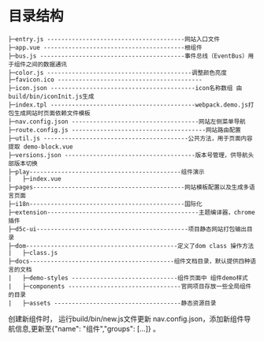 <!--
 * @Author: vickiWu
 * @Date: 2022-03-25 15:58:27
 * @LastEditTime: 2022-03-25 16:26:58
 * @LastEditors: vickiWu
 * @Description: 网站
 * @FilePath: \d5c-ui\examples\README.md
-->

# 目录结构

```text
├─entry.js ---------------------------------------网站入口文件
├─app.vue ----------------------------------------根组件
├─bus.js -----------------------------------------事件总线（EventBus）用于组件之间的数据通讯
├─color.js -----------------------------------------调整颜色亮度
├─favicon.ico -----------------------------------------
├─icon.json -----------------------------------------icon名称数组 由build/bin/iconInit.js生成
├─index.tpl -----------------------------------------webpack.demo.js打包生成网站时页面依赖文件模板
├─nav.config.json ------------------------------------网站左侧菜单导航
├─route.config.js --------------------------------------网站路由配置
├─util.js -----------------------------------------公共方法，用于页面内容提取 demo-block.vue
├─versions.json -------------------------------------版本号管理，供导航头部版本切换
├─play-------------------------------------------组件演示
|   ├─index.vue 
├─pages-------------------------------------------网站模板配置以及生成多语言页面
├─i18n--------------------------------------------国际化
├─extension-------------------------------------------主题编译器，chrome插件
├─d5c-ui-------------------------------------------项目静态网站打包输出目录
├─dom-------------------------------------------定义了dom class 操作方法
|   ├─class.js 
├─docs-----------------------------------------组件文档目录，默认提供四种语言的文档
|   ├─demo-styles ------------------------------组件页面中 组件demo样式 
|   ├─components --------------------------------官网项目存放一些全局组件的目录
|   ├─assets ------------------------------------静态资源目录

```
创建新组件时， 运行build/bin/new.js文件更新 nav.config.json，添加新组件导航信息,更新至{"name": "组件","groups": [...]} 。

